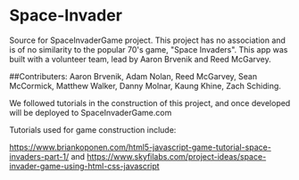 # Space-Invader
Source for SpaceInvaderGame project. This project has no association and is of no similarity to the popular 70's game, "Space Invaders". 
This app was built with a volunteer team, lead by Aaron Brvenik and Reed McGarvey. 

##Contributers:
Aaron Brvenik,
Adam Nolan,
Reed McGarvey,
Sean McCormick, 
Matthew Walker,
Danny Molnar,
Kaung Khine,
Zach Schiding.


We followed tutorials in the construction of this project, and once developed will be deployed to 
SpaceInvaderGame.com


Tutorials used for game construction include: 


https://www.briankoponen.com/html5-javascript-game-tutorial-space-invaders-part-1/ and 
https://www.skyfilabs.com/project-ideas/space-invader-game-using-html-css-javascript
